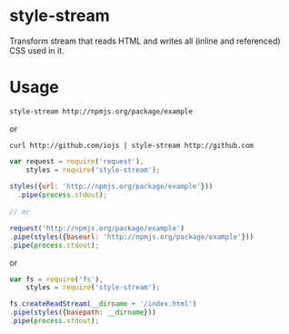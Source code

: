 style-stream
============

Transform stream that reads HTML and writes all (inline and referenced) CSS used in it.


# Usage

```bash
style-stream http://npmjs.org/package/example
```
or

```
curl http://github.com/iojs | style-stream http://github.com
```

```javascript
var request = require('request'),
    styles = require('style-stream');
    
styles({url: 'http://npmjs.org/package/example'}))
  .pipe(process.stdout);
    
// or

request('http://npmjs.org/package/example')
.pipe(styles({baseurl: 'http://npmjs.org/package/example'}))
.pipe(process.stdout);

```

or

```javascript
var fs = require('fs'),
    styles = require('style-stream');

fs.createReadStream(__dirname + '/index.html')
.pipe(styles({basepath: __dirname}))
.pipe(process.stdout);
```
